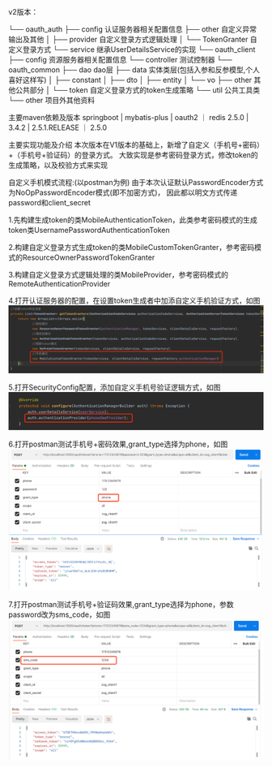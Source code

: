 v2版本：


└── oauth_auth
    ├── config      认证服务器相关配置信息
    ├── other       自定义异常输出及其他
    │   ├── provider 自定义登录方式逻辑处理
    │   └── TokenGranter 自定义登录方式
    └── service     继承UserDetailsService的实现
└── oauth_client
    ├── config      资源服务器相关配置信息
    └── controller  测试控制器
└── oauth_common
    ├── dao         dao层
    ├── data        实体类层(包括入参和反参模型,个人喜好这样写)
    │   ├── constant
    │   ├── dto
    │   ├── entity
    │   └── vo
    ├── other       其他公共部分
    │   └── token 自定义登录方式的token生成策略
    └── util        公共工具类
└── other           项目外其他资料


主要maven依赖及版本
springboot  |   mybatis-plus    |   oauth2          ｜   redis
2.5.0       |   3.4.2           |   2.5.1.RELEASE   ｜   2.5.0


主要实现功能及介绍
本次版本在V1版本的基础上，新增了自定义（手机号+密码）+（手机号+验证码）的登录方式。
大致实现是参考密码登录方式，修改token的生成策略，以及校验方式来实现

自定义手机模式流程:(以postman为例)
由于本次认证默认PasswordEncoder方式为NoOpPasswordEncoder模式(即不加密方式)，
因此都以明文方式传递password和client_secret

1.先构建生成token的类MobileAuthenticationToken，此类参考密码模式的生成token类UsernamePasswordAuthenticationToken

2.构建自定义登录方式生成token的类MobileCustomTokenGranter，参考密码模式的ResourceOwnerPasswordTokenGranter

3.构建自定义登录方式逻辑处理的类MobileProvider，参考密码模式的RemoteAuthenticationProvider

4.打开认证服务器的配置，在设置token生成者中加添自定义手机验证方式，如图
![img.png](other/img.png)

5.打开SecurityConfig配置，添加自定义手机号验证逻辑方式，如图
![img.png](other/img1.png)

6.打开postman测试手机号+密码效果,grant_type选择为phone，如图
![img.png](other/img2.png)

7.打开postman测试手机号+验证码效果,grant_type选择为phone，参数password改为sms_code，如图
![img.png](other/img3.png)